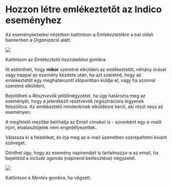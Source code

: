 # Hozzon létre emlékeztetőt az Indico eseményhez

Az eseménykezelési nézetben kattintson a _Emlékeztetőkre_ a bal oldali bannerben a _Organizáció_ alatt.

![](assets/reminders_entry.png)

Kattintson az _Emlékeztető hozzáadása_ gombra.

Itt eldöntheti, hogy **mikor** szeretné elküldeni az emlékeztetőt, néhány órával vagy nappal az esemény kezdete után, ha azt szeretné, hogy az emlékeztetőt egy meghatározott időpontban küldje el, vagy ha azonnal szeretné elküldeni,

Bejelölheti a _Résztvevők_ jelölőnégyzetet, ha úgy határozta meg az eseményét, hogy a jelentkező résztvevők regisztrációra legyenek felszólítva. Az emlékeztető mindenkinek elküldésre kerül, aki részt vesz az eseményen.

A megfelelő mezőbe beírhatja az _Email címeket_ is - soronként egy e-mailt írjon, elválasztójelek nem engedélyezettek.

Válassza ki a feladókat, és írja meg az e-mail üzenetben szerepeltetni kívánt szöveget.

Dönthet úgy, hogy az esemény napirendjét is tartalmazza-e az email, ha bejelölöd a _include agenda_ (napirend beillesztése) négyzetet.

![](assets/reminders.png)

Kattintson a _Mentés_ gombra, ha végzett.